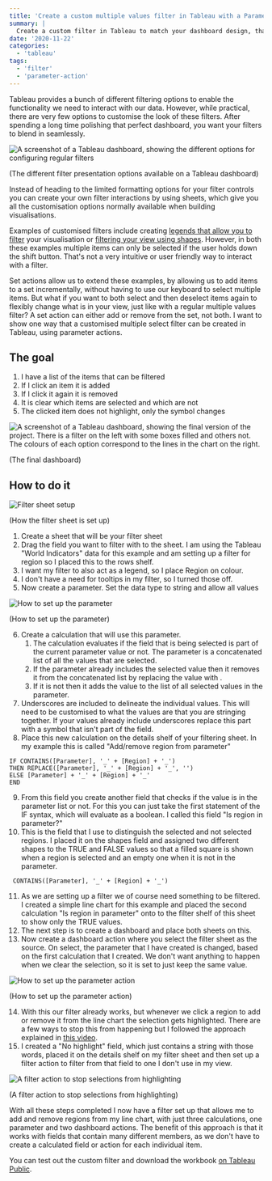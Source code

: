 ```yaml
---
title: 'Create a custom multiple values filter in Tableau with a Parameter Action'
summary: |
  Create a custom filter in Tableau to match your dashboard design, that lets you select and deselect multiple items.
date: '2020-11-22'
categories:
  - 'tableau'
tags:
  - 'filter'
  - 'parameter-action'
---
```


Tableau provides a bunch of different filtering options to enable the functionality we need to interact with our data. However, while practical, there are very few options to customise the look of these filters. After spending a long time polishing that perfect dashboard, you want your filters to blend in seamlessly.

![A screenshot of a Tableau dashboard, showing the different options for configuring regular filters](https://nalediholly.files.wordpress.com/2020/11/2020-11-21_13-42-24.png?w=254)

(The different filter presentation options available on a Tableau dashboard)

Instead of heading to the limited formatting options for your filter controls you can create your own filter interactions by using sheets, which give you all the customisation options normally available when building visualisations.

Examples of customised filters include creating [legends that allow you to filter](https://kb.tableau.com/articles/howto/How-To-Use-Legends-As-Filters-In-A-Dashboard) your visualisation or [filtering your view using shapes](https://www.thedataschool.co.uk/emily-dowling/using-custom-shapes-filter-tableau). However, in both these examples multiple items can only be selected if the user holds down the shift button. That's not a very intuitive or user friendly way to interact with a filter.

Set actions allow us to extend these examples, by allowing us to add items to a set incrementally, without having to use our keyboard to select multiple items. But what if you want to both select and then deselect items again to flexibly change what is in your view, just like with a regular multiple values filter? A set action can either add or remove from the set, not both. I want to show one way that a customised multiple select filter can be created in Tableau, using parameter actions.

## The goal

1. I have a list of the items that can be filtered
2. If I click an item it is added
3. If I click it again it is removed
4. It is clear which items are selected and which are not
5. The clicked item does not highlight, only the symbol changes

![A screenshot of a Tableau dashboard, showing the final version of the project. There is a filter on the left with some boxes filled and others not. The colours of each option correspond to the lines in the chart on the right.](https://nalediholly.files.wordpress.com/2020/11/2020-11-21_13-47-08.png?w=1011)

(The final dashboard)

## How to do it


![Filter sheet setup](https://nalediholly.files.wordpress.com/2020/11/2020-11-21_14-18-48.png?w=1024)

(How the filter sheet is set up)

1. Create a sheet that will be your filter sheet
2. Drag the field you want to filter with to the sheet. I am using the Tableau "World Indicators" data for this example and am setting up a filter for region so I placed this to the rows shelf.
3. I want my filter to also act as a legend, so I place Region on colour.
4. I don't have a need for tooltips in my filter, so I turned those off.
5. Now create a parameter. Set the data type to string and allow all values


![How to set up the parameter](https://nalediholly.files.wordpress.com/2020/11/2020-11-21_12-46-08.png?w=558)

(How to set up the parameter)

6. Create a calculation that will use this parameter.
   1. The calculation evaluates if the field that is being selected is part of the current parameter value or not. The parameter is a concatenated list of all the values that are selected.
   2. If the parameter already includes the selected value then it removes it from the concatenated list by replacing the value with .
   3. If it is not then it adds the value to the list of all selected values in the parameter.
7. Underscores are included to delineate the individual values. This will need to be customised to what the values are that you are stringing together. If your values already include underscores replace this part with a symbol that isn't part of the field.
8. Place this new calculation on the details shelf of your filtering sheet. In my example this is called "Add/remove region from parameter"

```
IF CONTAINS([Parameter], '_' + [Region] + '_')
THEN REPLACE([Parameter], '_' + [Region] + '_', '')
ELSE [Parameter] + '_' + [Region] + '_'
END
```

9. From this field you create another field that checks if the value is in the parameter list or not. For this you can just take the first statement of the IF syntax, which will evaluate as a boolean. I called this field "Is region in parameter?"
10. This is the field that I use to distinguish the selected and not selected regions. I placed it on the shapes field and assigned two different shapes to the TRUE and FALSE values so that a filled square is shown when a region is selected and an empty one when it is not in the parameter.

```
 CONTAINS([Parameter], '_' + [Region] + '_')
```

11. As we are setting up a filter we of course need something to be filtered. I created a simple line chart for this example and placed the second calculation "Is region in parameter" onto to the filter shelf of this sheet to show only the TRUE values.
12. The next step is to create a dashboard and place both sheets on this.
13. Now create a dashboard action where you select the filter sheet as the source. On select, the parameter that I have created is changed, based on the first calculation that I created. We don't want anything to happen when we clear the selection, so it is set to just keep the same value.

![How to set up the parameter action](https://nalediholly.files.wordpress.com/2020/11/2020-11-21_12-58-24.png?w=502)

(How to set up the parameter action)

14. With this our filter already works, but whenever we click a region to add or remove it from the line chart the selection gets highlighted. There are a few ways to stop this from happening but I followed the approach explained in [this video](https://www.vizwiz.com/2020/11/reorder-stacked-bars.html).
15. I created a "No highlight" field, which just contains a string with those words, placed it on the details shelf on my filter sheet and then set up a filter action to filter from that field to one I don't use in my view.

![A filter action to stop selections from highlighting](https://nalediholly.files.wordpress.com/2020/11/2020-11-21_13-04-42.png?w=522)

(A filter action to stop selections from highlighting)

With all these steps completed I now have a filter set up that allows me to add and remove regions from my line chart, with just three calculations, one parameter and two dashboard actions. The benefit of this approach is that it works with fields that contain many different members, as we don't have to create a calculated field or action for each individual item.

You can test out the custom filter and download the workbook [on Tableau Public](https://public.tableau.com/profile/naledi.hollbruegge#!/vizhome/Checkboxfilterexample/Acustommultipleselectfilterusingparameteractions).

